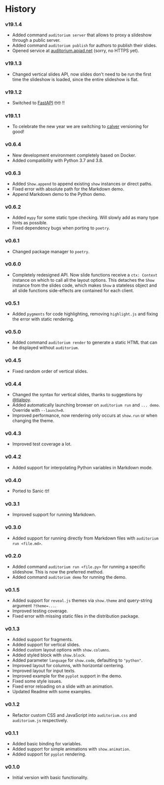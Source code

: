 # History

### v19.1.4

* Added command `auditorium server` that allows to proxy a slideshow through a public server.
* Added command `auditorium publish` for authors to publish their slides.
* Opened service at [auditorium.apiad.net](http://auditorium.apiad.net) (sorry, no HTTPS yet).

### v19.1.3

* Changed vertical slides API, now slides don't need to be run the first time the slideshow is loaded, since the entire slideshow is flat.

### v19.1.2

* Switched to [FastAPI](https://fastapi.tiangolo.com) 🤓🤓 !!

### v19.1.1

* To celebrate the new year we are switching to [calver](https://calver.org/) versioning for good!

### v0.6.4

* New development environment completely based on Docker.
* Added compatibility with Python 3.7 and 3.8.

### v0.6.3

* Added `Show.append` to append existing `show` instances or direct paths.
* Fixed error with absolute path for the Markdown demo.
* Append Markdown demo to the Python demo.

### v0.6.2

* Added `mypy` for some static type checking. Will slowly add as many type hints as possible.
* Fixed dependency bugs when porting to `poetry`.

### v0.6.1

* Changed package manager to `poetry`.

### v0.6.0

* Completely redesigned API. Now slide functions receive a `ctx: Context` instance on which to call all the layout options. This detaches the `Show` instance from the slides code, which makes `Show` a stateless object and all slide functions side-effects are contained for each client.

### v0.5.1

* Added `pygments` for code highlighting, removing `highlight.js` and fixing the error with static rendering.

### v0.5.0

* Added command `auditorium render` to generate a static HTML that can be displayed without `auditorium`.

### v0.4.5

*  Fixed random order of vertical slides.

### v0.4.4

*  Changed the syntax for vertical slides, thanks to suggestions by [@tialpoy](https://www.reddit.com/user/tialpoy/).
*  Added automatically launching browser on `auditorium run` and `... demo`. Override with `--launch=0`.
*  Improved performance, now rendering only occurs at `show.run` or when changing the theme.

### v0.4.3

*  Improved test coverage a lot.

### v0.4.2

*  Added support for interpolating Python variables in Markdown mode.

### v0.4.0

*  Ported to Sanic 🤓!

### v0.3.1

*  Improved support for running Markdown.

### v0.3.0

*  Added support for running directly from Markdown files with `auditorium run <file.md>`.

### v0.2.0

*  Added command `auditorium run <file.py>` for running a specific slideshow. This is now the preferred method.
*  Added command `auditorium demo` for running the demo.

### v0.1.5

*  Added support for `reveal.js` themes via `show.theme` and query-string argument `?theme=...`.
*  Improved testing coverage.
*  Fixed error with missing static files in the distribution package.

### v0.1.3

*  Added support for fragments.
*  Added support for vertical slides.
*  Added custom layout options with `show.columns`.
*  Added styled block with `show.block`.
*  Added parameter `language` for `show.code`, defaulting to `"python"`.
*  Improved layout for columns, with horizontal centering.
*  Improved layout for input texts.
*  Improved example for the `pyplot` support in the demo.
*  Fixed some style issues.
*  Fixed error reloading on a slide with an animation.
*  Updated Readme with some examples.

### v0.1.2

*  Refactor custom CSS and JavaScript into `auditorium.css` and `auditorium.js` respectively.

### v0.1.1

*  Added basic binding for variables.
*  Added support for simple animations with `show.animation`.
*  Added support for `pyplot` rendering.

### v0.1.0

*  Initial version with basic functionality.
